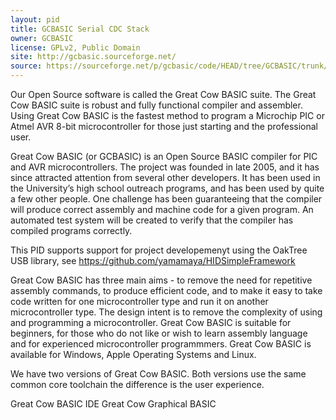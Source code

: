 ```yaml
---
layout: pid
title: GCBASIC Serial CDC Stack
owner: GCBASIC
license: GPLv2, Public Domain
site: http://gcbasic.sourceforge.net/
source: https://sourceforge.net/p/gcbasic/code/HEAD/tree/GCBASIC/trunk/
---
```

Our Open Source software is called the Great Cow BASIC suite.  The  Great Cow BASIC suite is robust and fully functional compiler and assembler.   Using Great Cow BASIC is the fastest method to program a Microchip PIC or Atmel AVR 8-bit microcontroller for those just starting and the professional user.

Great Cow BASIC (or GCBASIC) is an Open Source BASIC compiler for PIC and AVR microcontrollers. The project was founded in late 2005, and it has since attracted attention from several other developers. It has been used in the University’s high school outreach programs, and has been used by quite a few other people.
One challenge has been guaranteeing that the compiler will produce correct assembly and machine code for a given program. An automated test system will be created to verify that the compiler has compiled programs correctly.

This PID supports support for project developemenyt using the OakTree USB library, see https://github.com/yamamaya/HIDSimpleFramework


Great Cow BASIC has three main aims - to remove the need for repetitive assembly commands, to produce efficient code, and to make it easy to take code written for one microcontroller type and run it on  another microcontroller type.   The design intent is to remove the complexity of using and programming a microcontroller.     Great Cow BASIC is suitable for beginners, for those who do not like or wish to learn assembly language and for experienced microcontroller programmmers.   Great Cow BASIC  is available for Windows, Apple Operating Systems and Linux.

We have two versions of Great Cow BASIC.   Both versions use the same common core toolchain the difference is the user experience.

Great Cow BASIC IDE
Great Cow Graphical BASIC



